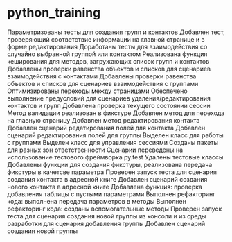 # python_training
Параметризованы тесты для создания групп и контактов
Добавлен тест, проверяющий соответствие информации на главной странице и в форме редактирования
Доработаны тесты для взаимодействия со случайно выбранной группой или контактом
Реализована функция кеширования для методов, загружающих список групп и контактов 
Добавлены проверки равенства объектов и списков для сценариев взаимодействия с контактами
Добавлены проверки равенства объектов и списков для сценариев взаимодействия с группами
Оптимизированы переходы между страницами
Обеспечено выполнение предусловий для сценариев удаления/редактирования контактов и групп
Добавлена проверка текущего состоянии сессии
Метод валидации реализован в фикстуре
Добавлен метод для перехода на главную страницу
Добавлен метод редактирования контакта
Добавлен сценарий редатирования полей для контакта
Добавлен сценарий редактирования полей для группы
Выделен класс для работы с группами
Выделен класс для управления сессиями
Созданы пакеты для разных зон ответственности
Сценарии переведены на использование тестового фреймворка py.test
Удалены тестовые классы
Добавлены функции для создания фикстуры, реализована передача фикстуры в качетсве параметра
Проверен запуск теста для сценария создания контакта в адресной книге
Добавлен сценарий создания нового контакта в адресной книге
Добавлена функция: проверка добавления таблицы с пустыми параметрами
Выполнен рефакторинг кода: выполнена передача параметров в методы
Выполнен рефакторинг кода: созданы вспомогательные методы
Проверен запуск теста для сценария создания новой группы из консоли и из среды разработки для сценария добавления группы
Добавлен сценарий создания новой группы